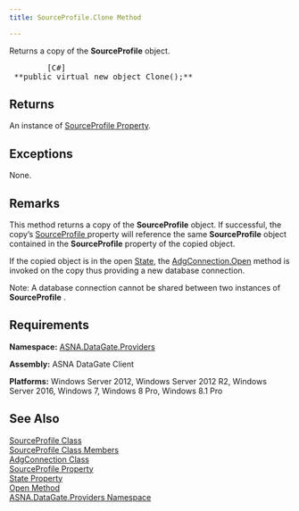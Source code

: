 ```yaml
---
title: SourceProfile.Clone Method

---
```


Returns a copy of the <span> **SourceProfile** </span> object.
<pre class="prettyprint">
        <span class="lang">[C#]</span>
 **public virtual new object Clone();**  </pre>


## Returns

An instance of [SourceProfile Property](source-profile-class.html).
## Exceptions

None.
## Remarks

This method returns a copy of the **SourceProfile** object. If successful, the copy’s [SourceProfile ](adg-connection-class-source-profile-property.html)property will reference the same **SourceProfile** object contained in the **SourceProfile** property of the copied object.

If the copied object is in the open [ State](adg-connection-class-state-property.html), the [AdgConnection.Open](adg-connection-class-open-method.html) method is invoked on the copy thus providing a new database connection.

Note: A database connection cannot be shared between two instances of **SourceProfile** .
## Requirements

**Namespace:** [ASNA.DataGate.Providers](datagate-providers-namespace.html) 

<span><strong style="FONT-WEIGHT: bold">Assembly:</strong> ASNA DataGate Client</span> 

<span> **Platforms:** Windows Server 2012, Windows Server 2012 R2, Windows Server 2016, Windows 7, Windows 8 Pro, Windows 8.1 Pro </span> 
## See Also


[SourceProfile Class](source-profile-class.html)
      <br />
[SourceProfile Class Members](source-profile-members.html)
      <br />
[AdgConnection Class](adg-connection-class.html)
      <br />
[SourceProfile Property](adg-connection-class-source-profile-property.html)
      <br />
[State Property](adg-connection-class-state-property.html)
      <br />
[Open Method](adg-connection-class-open-method.html)
      <br />
[ASNA.DataGate.Providers Namespace](datagate-providers-namespace.html)

